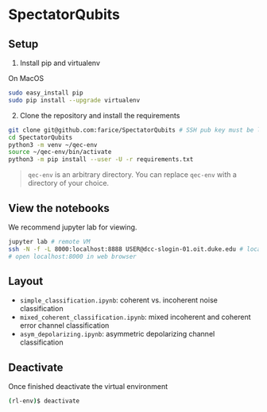 # SpectatorQubits

## Setup

1.  Install pip and virtualenv

On MacOS

```bash
sudo easy_install pip
sudo pip install --upgrade virtualenv
```

2. Clone the repository and install the requirements

```bash
git clone git@github.com:farice/SpectatorQubits # SSH pub key must be linked to your GH account
cd SpectatorQubits
python3 -m venv ~/qec-env
source ~/qec-env/bin/activate
python3 -m pip install --user -U -r requirements.txt
```

> `qec-env` is an arbitrary directory. You can replace `qec-env` with a directory of your choice.

## View the notebooks

We recommend jupyter lab for viewing.

```bash
jupyter lab # remote VM
ssh -N -f -L 8000:localhost:8888 USER@dcc-slogin-01.oit.duke.edu # local machine
# open localhost:8000 in web browser
```

## Layout

- `simple_classification.ipynb`: coherent vs. incoherent noise classification
- `mixed_coherent_classification.ipynb`: mixed incoherent and coherent error channel classification
- `asym_depolarizing.ipynb`: asymmetric depolarizing channel classification

## Deactivate

Once finished deactivate the virtual environment

```bash
(rl-env)$ deactivate
```
